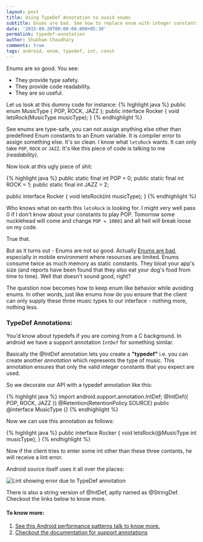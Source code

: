 ```yaml
---
layout: post
title: Using TypeDef Annotation to avoid enums
subtitle: Enums are bad. See how to replace enum with integer constants.
date: '2015-09-20T00:00:00.000+05:30'
permalink: typedef-annotation
author: Shubham Chaudhary
comments: true
tags: android, enum, typedef, int, const
---
```


Enums are so good. You see:

* They provide type safety.
* They provide code readability.
* They are so useful.

Let us look at this dummy code for instance:
{% highlight java %}
public enum MusicType {
    POP,
    ROCK,
    JAZZ
};
public interface Rocker {
    void letsRock(MusicType musicType);
}
{% endhighlight %}

See enums are type-safe, you can not assign anything else other than
predefined Enum constants to an Enum variable. It is compiler error to assign
something else.
It's so clean. I know what `letsRock` wants. It can only take `POP`, `ROCK` or
`JAZZ`. It's like this piece of code is talking to me _(readability)_.

Now look at this ugly piece of shit:

{% highlight java %}
public static final int POP = 0;
public static final int ROCK = 1;
public static final int JAZZ = 2;

public interface Rocker {
    void letsRock(int musicType);
}
{% endhighlight %}

Who knows what on earth this `letsRock` is looking for. I might very well pass 0
if I don't know about your constants to play POP. Tomorrow some nucklehead will
come and change `POP = 10001` and all hell will break loose on my code.

True that.

But as it turns out - Enums are not so good.
Actually [Enums are bad][pref-matters], especially in mobile environment
where resources are limited.
Enums consume twice as much memory as static constants. They bloat your app's
 size (and reports have been found that they also eat your dog's food
from time to time). Well that doesn't sound good, right?

The question now becomes how to keep enum like behavior while avoiding enums.
In other words, just like enums how do you ensure that the client can only
supply these three music types to our interface - nothing more, nothing less.

### TypeDef Annotations:

You'd know about typedefs if you are coming from a C background. In android we
have a support annotation `IntDef` for something similar.

Basically the @IntDef annotation lets you create a **"typedef"** i.e. you can
create another _annotation_ which represents the type of music.
This annotation ensures that only the valid integer constants that you expect
are used.

So we decorate our API with a typedef annotation like this:

{% highlight java %}
import android.support.annotation.IntDef;
@IntDef({
    POP,
    ROCK,
    JAZZ
})
@Retention(RetentionPolicy.SOURCE)
public @interface MusicType {}
{% endhighlight %}

Now we can use this annotation as follows:

{% highlight java %}
public interface Rocker {
    void letsRock(@MusicType int musicType);
}
{% endhighlight %}

Now if the client tries to enter some int other than these three contants, he
will receive a lint error.

Android source itself uses it all over the places:

![Lint showing error due to TypeDef annotation][typedef-error]

There is also a string version of @IntDef, aptly named as @StringDef. Checkout
the links below to know more.

#### To know more:

1. [See this Android performance patterns talk to know more.][pref-matters]
1. [Checkout the documentation for support annotations][support-annotations]

[typedef-error]: {{site.baseurl}}/img/android-typedef.png
[pref-matters]: https://www.youtube.com/watch?v=Hzs6OBcvNQE
[support-annotations]: http://tools.android.com/tech-docs/support-annotations
